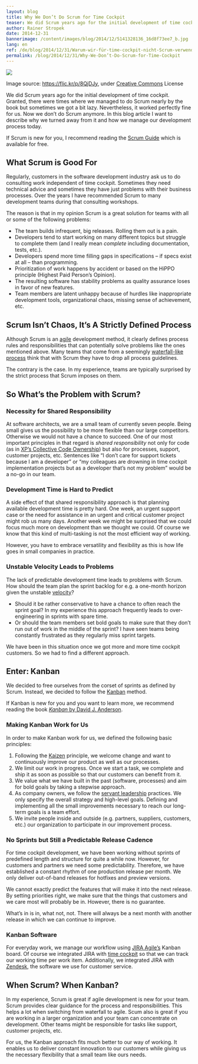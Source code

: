```yaml
---
layout: blog
title: Why We Don’t Do Scrum for Time Cockpit
teaser: We did Scrum years ago for the initial development of time cockpit. Granted, there were times where we managed to do Scrum nearly by the book but sometimes we got a bit lazy. Nevertheless, it worked perfectly fine for us. Today, we don’t do Scrum anymore. In this blog article I want to describe why we turned away from it and how we manage our development process today.
author: Rainer Stropek
date: 2014-12-31
bannerimage: /content/images/blog/2014/12/5141328136_16d8f73ee7_b.jpg
lang: en
ref: /de/blog/2014/12/31/Warum-wir-für-time-cockpit-nicht-Scrum-verwenden
permalink: /blog/2014/12/31/Why-We-Don’t-Do-Scrum-for-Time-Cockpit
---
```


<p>
  <img src="{{site.baseurl}}/content/images/blog/2014/12/5141328136_16d8f73ee7_b.jpg" />
</p><p class="imageCaption">Image source: <a href="https://flic.kr/p/8QjDJy" target="_blank">https://flic.kr/p/8QjDJy</a>, under <a href="https://creativecommons.org/licenses/by/2.0/" target="_blank">Creative Commons</a> License</p><p>We did Scrum years ago for the initial development of time cockpit. Granted, there were times where we managed to do Scrum nearly by the book but sometimes we got a bit lazy. Nevertheless, it worked perfectly fine for us. Now we don’t do Scrum anymore. In this blog article I want to describe why we turned away from it and how we manage our development process today.</p><p class="showcase">If Scrum is new for you, I recommend reading the <a href="http://www.scrumguides.org/" target="_blank">Scrum Guide</a> which is available for free.</p><h2>What Scrum is Good For</h2><p>Regularly, customers in the software development industry ask us to do consulting work independent of time cockpit. Sometimes they need technical advice and sometimes they have just problems with their business processes. Over the years I have recommended Scrum to many development teams during that consulting workshops.</p><p class="showcase">The reason is that in my opinion Scrum is a great solution for teams with all or some of the following problems:</p><ul>
  <li>The team builds infrequent, big releases. Rolling them out is a pain.</li>
  <li>Developers tend to start working on many different topics but struggle to complete them (and I really mean <em>complete</em> including documentation, tests, etc.).</li>
  <li>Developers spend more time filling gaps in specifications – if specs exist at all – than programming.</li>
  <li>Prioritization of work happens by accident or based on the HiPPO principle (Highest Paid Person’s Opinion).</li>
  <li>The resulting software has stability problems as quality assurance loses in favor of new features.</li>
  <li>Team members are latent unhappy because of hurdles like inappropriate development tools, organizational chaos, missing sense of achievement, etc.</li>
</ul><h2>Scrum Isn’t Chaos, It’s A Strictly Defined Process</h2><p>Although Scrum is an <a href="http://agilemanifesto.org/iso/en/" target="_blank">agile</a> development method, it clearly defines process rules and responsibilities that can potentially solve problems like the ones mentioned above. Many teams that come from a seemingly <a href="http://en.wikipedia.org/wiki/Waterfall_model" target="_blank">waterfall-like process</a> think that with Scrum they have to drop all process guidelines.</p><p class="showcase">The contrary is the case. In my experience, teams are typically surprised by the strict process that Scrum imposes on them.</p><h2>So What’s the Problem with Scrum?</h2><h3>Necessity for Shared Responsibility</h3><p>At software architects, we are a small team of currently seven people. Being small gives us the possibility to be more flexible than our large competitors. Otherwise we would not have a chance to succeed. One of our most important principles in that regard is <em>shared responsibility</em> not only for code (as in <a href="http://en.wikipedia.org/wiki/Extreme_programming_practices#Collective_code_ownership" target="_blank">XP’s Collective Code Ownership</a>) but also for processes, support, customer projects, etc. Sentences like “I don’t care for support tickets because I am a developer” or “my colleagues are drowning in time cockpit implementation projects but as a developer that’s not my problem” would be a no-go in our team.</p><h3>Development Time is Hard to Predict</h3><p>A side effect of that shared responsibility approach is that planning available development time is pretty hard. One week, an urgent support case or the need for assistance in an urgent and critical customer project might rob us many days. Another week we might be surprised that we could focus much more on development than we thought we could. Of course we know that this kind of multi-tasking is not the most efficient way of working.</p><p class="showcase">However, you have to embrace versatility and flexibility as this is how life goes in small companies in practice.</p><h3>Unstable Velocity Leads to Problems</h3><p>The lack of predictable development time leads to problems with Scrum. How should the team plan the sprint backlog for e.g. a one-month horizon given the unstable <a href="http://en.wikipedia.org/wiki/Velocity_(software_development)" target="_blank">velocity</a>?</p><ul>
  <li>Should it be rather conservative to have a chance to often reach the sprint goal? In my experience this approach frequently leads to over-engineering in sprints with spare time.</li>
  <li>Or should the team members set bold goals to make sure that they don’t run out of work in the middle of the sprint? I have seen teams being constantly frustrated as they regularly miss sprint targets.</li>
</ul><p>We have been in this situation once we got more and more time cockpit customers. So we had to find a different approach.</p><h2>Enter: Kanban</h2><p>We decided to free ourselves from the corset of sprints as defined by Scrum. Instead, we decided to follow the <a href="http://en.wikipedia.org/wiki/Kanban_(development)" target="_blank">Kanban</a> method.</p><p class="showcase">If Kanban is new for you and you want to learn more, we recommend reading the book <a href="http://www.amazon.de/gp/product/B0057H2M70/ref=as_li_tl?ie=UTF8&amp;camp=1638&amp;creative=19454&amp;creativeASIN=B0057H2M70&amp;linkCode=as2&amp;tag=timecockpit-21&amp;linkId=LHQGPITU4ZI4PZ72" target="_blank"><em>Kanban</em> by David J. Anderson</a>.</p><h3>Making Kanban Work for Us</h3><p>In order to make Kanban work for us, we defined the following basic principles:</p><ol>
  <li>Following the <a href="http://en.wikipedia.org/wiki/Kaizen" target="_blank">Kaizen</a> principle, we welcome change and want to continuously improve our product as well as our processes.</li>
  <li>We limit our work in progress. Once we start a task, we complete and ship it as soon as possible so that our customers can benefit from it.</li>
  <li>We value what we have built in the past (software, processes) and aim for bold goals by taking a stepwise approach.</li>
  <li>As company owners, we follow the <a href="http://en.wikipedia.org/wiki/Servant_leadership" target="_blank">servant leadership</a> practices. We only specify the overall strategy and high-level goals. Defining and implementing all the small improvements necessary to reach our long-term goals is a team effort.</li>
  <li>We invite people inside and outside (e.g. partners, suppliers, customers, etc.) our organization to participate in our improvement process.</li>
</ol><h3>No Sprints but Still a Predictable Release Cadence</h3><p>For time cockpit development, we have been working without sprints of predefined length and structure for quite a while now. However, for customers and partners we need some predictability. Therefore, we have established a constant rhythm of one production release per month. We only deliver out-of-band releases for hotfixes and preview versions.</p><p>We cannot exactly predict the features that will make it into the next release. By setting priorities right, we make sure that the things that customers and we care most will probably be in. However, there is no guarantee.</p><p class="showcase">What’s in is in, what not, not. There will always be a next month with another release in which we can continue to improve.</p><h3>Kanban Software</h3><p>For everyday work, we manage our workflow using <a href="https://www.atlassian.com/software/jira/agile" target="_blank">JIRA Agile’s</a> Kanban board. Of course we integrated JIRA with <a href="http://www.timecockpit.com/" target="_blank">time cockpit</a> so that we can track our working time per work item. Additionally, we integrated JIRA with <a href="https://www.zendesk.com/" target="_blank">Zendesk</a>, the software we use for customer service.</p><h2>When Scrum? When Kanban?</h2><p>In my experience, Scrum is great if agile development is new for your team. Scrum provides clear guidance for the process and responsibilities. This helps a lot when switching from waterfall to agile. Scum also is great if you are working in a larger organization and your team can concentrate on development. Other teams might be responsible for tasks like support, customer projects, etc.</p><p>For us, the Kanban approach fits much better to our way of working. It enables us to deliver constant innovation to our customers while giving us the necessary flexibility that a small team like ours needs.</p>